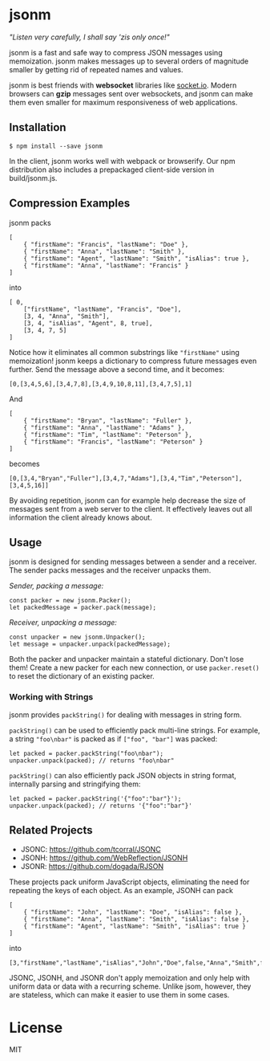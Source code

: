 jsonm
=====

_"Listen very carefully, I shall say 'zis only once!"_

jsonm is a fast and safe way to compress JSON messages using memoization.
jsonm makes messages up to several orders of magnitude smaller by getting rid
of repeated names and values.

jsonm is best friends with **websocket** libraries like [socket.io](http://socket.io/).
Modern browsers can **gzip** messages sent over websockets, and jsonm can make them
even smaller for maximum responsiveness of web applications.

## Installation

```
$ npm install --save jsonm
```

In the client, jsonm works well with webpack or browserify.
Our npm distribution also includes a prepackaged client-side version in build/jsonm.js.

## Compression Examples

jsonm packs

```
[
    { "firstName": "Francis", "lastName": "Doe" },
    { "firstName": "Anna", "lastName": "Smith" },
    { "firstName": "Agent", "lastName": "Smith", "isAlias": true },
    { "firstName": "Anna", "lastName": "Francis" }
]
```

into 

```
[ 0,
    ["firstName", "lastName", "Francis", "Doe"],
    [3, 4, "Anna", "Smith"],
    [3, 4, "isAlias", "Agent", 8, true],
    [3, 4, 7, 5]
]
```

Notice how it eliminates all common substrings like `"firstName"` using memoization!
jsonm keeps a dictionary to compress future messages even further. 
Send the message above a second time, and it becomes:

```
[0,[3,4,5,6],[3,4,7,8],[3,4,9,10,8,11],[3,4,7,5],1]
```

And

```
[
    { "firstName": "Bryan", "lastName": "Fuller" },
    { "firstName": "Anna", "lastName": "Adams" },
    { "firstName": "Tim", "lastName": "Peterson" },
    { "firstName": "Francis", "lastName": "Peterson" }
]
```

becomes

```
[0,[3,4,"Bryan","Fuller"],[3,4,7,"Adams"],[3,4,"Tim","Peterson"],[3,4,5,16]]
```

By avoiding repetition, jsonm can for example help decrease the size of messages
sent from a web server to the client. It effectively leaves out all information
the client already knows about.

## Usage

jsonm is designed for sending messages between a sender and a receiver.
The sender packs messages and the receiver unpacks them.

_Sender, packing a message:_

```
const packer = new jsonm.Packer();
let packedMessage = packer.pack(message);
```

_Receiver, unpacking a message:_

```
const unpacker = new jsonm.Unpacker();
let message = unpacker.unpack(packedMessage);
```

Both the packer and unpacker maintain a stateful dictionary. Don't lose them!
Create a new packer for each new connection, or use `packer.reset()` to
reset the dictionary of an existing packer.

### Working with Strings

jsonm provides `packString()` for dealing with messages in string form.

`packString()` can be used to efficiently pack multi-line strings. For
example, a string `"foo\nbar"` is packed as if `["foo", "bar"]` was packed:

```
let packed = packer.packString("foo\nbar");
unpacker.unpack(packed); // returns "foo\nbar"
```

`packString()` can also efficiently pack JSON objects in string format,
internally parsing and stringifying them:

```
let packed = packer.packString('{"foo":"bar"}');
unpacker.unpack(packed); // returns '{"foo":"bar"}'
```

## Related Projects

- JSONC: https://github.com/tcorral/JSONC
- JSONH: https://github.com/WebReflection/JSONH
- JSONR: https://github.com/dogada/RJSON

These projects pack uniform JavaScript objects, eliminating the
need for repeating the keys of each object. As an example, JSONH can pack

```
[
    { "firstName": "John", "lastName": "Doe", "isAlias": false },
    { "firstName": "Anna", "lastName": "Smith", "isAlias": false },
    { "firstName": "Agent", "lastName": "Smith", "isAlias": true }
]
```

into

```
[3,"firstName","lastName","isAlias","John","Doe",false,"Anna","Smith",false,"Agent","Smith",true]
```

JSONC, JSONH, and JSONR don't apply memoization and only help with uniform data
or data with a recurring scheme. Unlike jsom, however, they are stateless, which
can make it easier to use them in some cases.

# License

MIT
